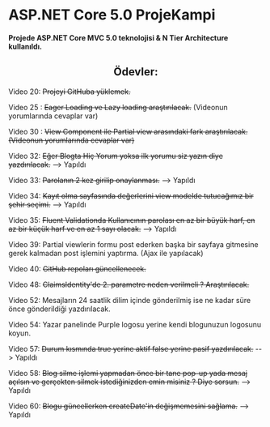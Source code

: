 # ASP.NET Core 5.0 ProjeKampi
<h4>Projede ASP.NET Core MVC 5.0 teknolojisi &amp; N Tier Architecture kullanıldı.</h4>

<center><h2>Ödevler:</h2></center>

Video 20: <del>Projeyi GitHuba yüklemek.</del>

Video 25 : <del>Eager Loading ve Lazy loading araştırılacak.</del>
(Videonun yorumlarında cevaplar var)

Video 30 : <del>View Component ile Partial view arasındaki fark araştırılacak.(Videonun yorumlarında cevaplar var)</del>

Video 32: <del> Eğer Blogta Hiç Yorum yoksa ilk yorumu siz yazın diye yazdırılacak.</del> --> Yapıldı

Video 33: <del>Parolanın 2 kez girilip onaylanması.</del> --> Yapıldı

Video 34: <del>Kayıt olma sayfasında değerlerini view modelde tutucağımız bir şehir seçimi.</del> --> Yapıldı

Video 35: <del>Fluent Validationda Kullanıcının parolası en az bir büyük harf, en az bir küçük harf ve en az 1 sayı olacak.</del> --> Yapıldı

Video 39: Partial viewlerin formu post ederken başka bir sayfaya gitmesine gerek kalmadan post işlemini yaptırma. (Ajax ile yapılacak)

Video 40: <del> GitHub repoları güncellenecek.</del>

Video 48: <del>ClaimsIdentity'de 2. parametre neden verilmeli ? Araştırılacak.</del>

Video 52: Mesajların 24 saatlik dilim içinde gönderilmiş ise ne kadar süre önce gönderildiği yazdırılacak.

Video 54: Yazar panelinde Purple logosu yerine kendi blogunuzun logosunu koyun.

Video 57: <del>Durum kısmında true yerine aktif false yerine pasif yazdırılacak.</del> --> Yapıldı

Video 58: <del>Blog silme işlemi yapmadan önce bir tane pop-up yada mesaj açılsın ve gerçekten silmek istediğinizden emin misiniz ? Diye sorsun.</del> --> Yapıldı

Video 60: <del>Blogu güncellerken createDate'in değişmemesini sağlama.</del> --> Yapıldı
